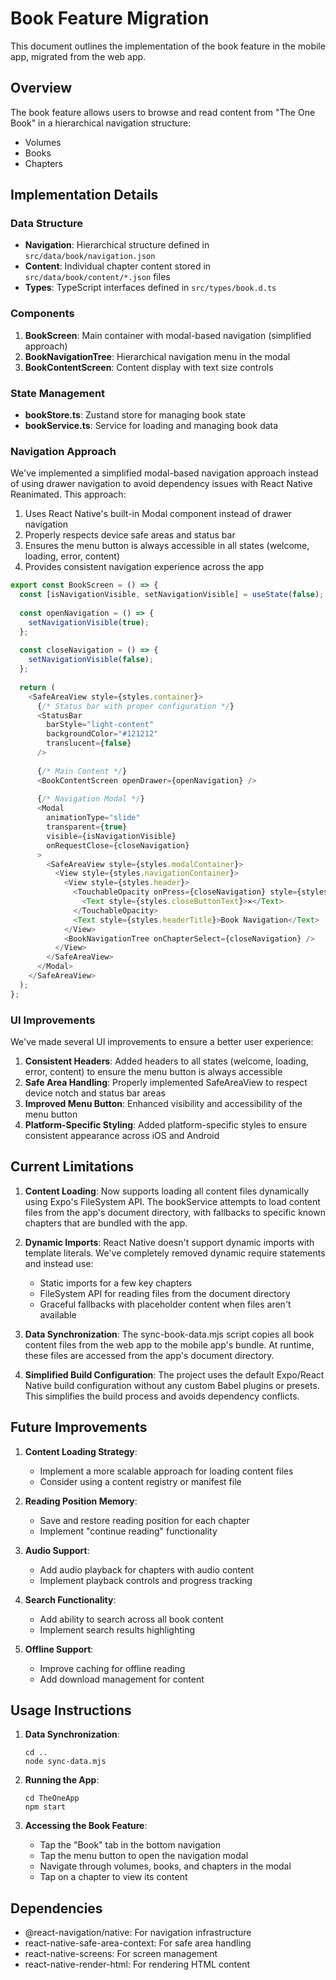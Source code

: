 # Book Feature Migration

This document outlines the implementation of the book feature in the mobile app, migrated from the web app.

## Overview

The book feature allows users to browse and read content from "The One Book" in a hierarchical navigation structure:
- Volumes
- Books
- Chapters

## Implementation Details

### Data Structure

- **Navigation**: Hierarchical structure defined in `src/data/book/navigation.json`
- **Content**: Individual chapter content stored in `src/data/book/content/*.json` files
- **Types**: TypeScript interfaces defined in `src/types/book.d.ts`

### Components

1. **BookScreen**: Main container with modal-based navigation (simplified approach)
2. **BookNavigationTree**: Hierarchical navigation menu in the modal
3. **BookContentScreen**: Content display with text size controls

### State Management

- **bookStore.ts**: Zustand store for managing book state
- **bookService.ts**: Service for loading and managing book data

### Navigation Approach

We've implemented a simplified modal-based navigation approach instead of using drawer navigation to avoid dependency issues with React Native Reanimated. This approach:

1. Uses React Native's built-in Modal component instead of drawer navigation
2. Properly respects device safe areas and status bar
3. Ensures the menu button is always accessible in all states (welcome, loading, error, content)
4. Provides consistent navigation experience across the app

```javascript
export const BookScreen = () => {
  const [isNavigationVisible, setNavigationVisible] = useState(false);
  
  const openNavigation = () => {
    setNavigationVisible(true);
  };
  
  const closeNavigation = () => {
    setNavigationVisible(false);
  };
  
  return (
    <SafeAreaView style={styles.container}>
      {/* Status bar with proper configuration */}
      <StatusBar 
        barStyle="light-content" 
        backgroundColor="#121212"
        translucent={false}
      />
      
      {/* Main Content */}
      <BookContentScreen openDrawer={openNavigation} />
      
      {/* Navigation Modal */}
      <Modal
        animationType="slide"
        transparent={true}
        visible={isNavigationVisible}
        onRequestClose={closeNavigation}
      >
        <SafeAreaView style={styles.modalContainer}>
          <View style={styles.navigationContainer}>
            <View style={styles.header}>
              <TouchableOpacity onPress={closeNavigation} style={styles.closeButton}>
                <Text style={styles.closeButtonText}>✕</Text>
              </TouchableOpacity>
              <Text style={styles.headerTitle}>Book Navigation</Text>
            </View>
            <BookNavigationTree onChapterSelect={closeNavigation} />
          </View>
        </SafeAreaView>
      </Modal>
    </SafeAreaView>
  );
};
```

### UI Improvements

We've made several UI improvements to ensure a better user experience:

1. **Consistent Headers**: Added headers to all states (welcome, loading, error, content) to ensure the menu button is always accessible
2. **Safe Area Handling**: Properly implemented SafeAreaView to respect device notch and status bar areas
3. **Improved Menu Button**: Enhanced visibility and accessibility of the menu button
4. **Platform-Specific Styling**: Added platform-specific styles to ensure consistent appearance across iOS and Android

## Current Limitations

1. **Content Loading**: Now supports loading all content files dynamically using Expo's FileSystem API. The bookService attempts to load content files from the app's document directory, with fallbacks to specific known chapters that are bundled with the app.

2. **Dynamic Imports**: React Native doesn't support dynamic imports with template literals. We've completely removed dynamic require statements and instead use:
   - Static imports for a few key chapters
   - FileSystem API for reading files from the document directory
   - Graceful fallbacks with placeholder content when files aren't available

3. **Data Synchronization**: The sync-book-data.mjs script copies all book content files from the web app to the mobile app's bundle. At runtime, these files are accessed from the app's document directory.

4. **Simplified Build Configuration**: The project uses the default Expo/React Native build configuration without any custom Babel plugins or presets. This simplifies the build process and avoids dependency conflicts.

## Future Improvements

1. **Content Loading Strategy**:
   - Implement a more scalable approach for loading content files
   - Consider using a content registry or manifest file

2. **Reading Position Memory**:
   - Save and restore reading position for each chapter
   - Implement "continue reading" functionality

3. **Audio Support**:
   - Add audio playback for chapters with audio content
   - Implement playback controls and progress tracking

4. **Search Functionality**:
   - Add ability to search across all book content
   - Implement search results highlighting

5. **Offline Support**:
   - Improve caching for offline reading
   - Add download management for content

## Usage Instructions

1. **Data Synchronization**:
   ```
   cd ..
   node sync-data.mjs
   ```

2. **Running the App**:
   ```
   cd TheOneApp
   npm start
   ```

3. **Accessing the Book Feature**:
   - Tap the "Book" tab in the bottom navigation
   - Tap the menu button to open the navigation modal
   - Navigate through volumes, books, and chapters in the modal
   - Tap on a chapter to view its content

## Dependencies

- @react-navigation/native: For navigation infrastructure
- react-native-safe-area-context: For safe area handling
- react-native-screens: For screen management
- react-native-render-html: For rendering HTML content
